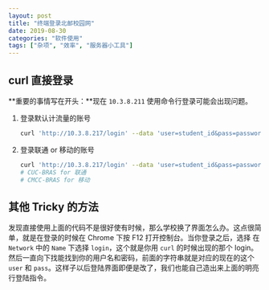```yaml
---
layout: post
title: "终端登录北邮校园网"
date: 2019-08-30
categories: "软件使用"
tags: ["杂项", "效率", "服务器小工具"]
---
```

## curl 直接登录

**重要的事情写在开头：**现在 `10.3.8.211` 使用命令行登录可能会出现问题。
1. 登录默认计流量的账号

	```bash
	curl 'http://10.3.8.217/login' --data 'user=student_id&pass=password&line='
	```

2. 登录联通 or 移动的账号

	```bash
	curl 'http://10.3.8.217/login' --data 'user=student_id&pass=password&line=CUC-BRAS'
	# CUC-BRAS for 联通
	# CMCC-BRAS for 移动
	```

## 其他 Tricky 的方法

发现直接使用上面的代码不是很好使有时候，那么学校换了界面怎么办。这点很简单，就是在登录的时候在 Chrome 下按 F12 打开控制台。当你登录之后，选择 在 `Network` 中的 `Name` 下选择 `login`，这个就是你用 `curl` 的时候出现的那个 login。然后一直向下找能找到你的用户名和密码，前面的字符串就是对应的现在的这个 `user` 和 `pass`。这样子以后登陆界面即便是改了，我们也能自己造出来上面的明亮行登陆指令。
